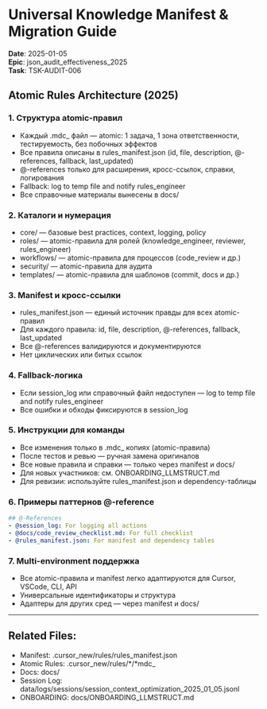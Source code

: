 # Universal Knowledge Manifest & Migration Guide

**Date**: 2025-01-05  
**Epic**: json_audit_effectiveness_2025  
**Task**: TSK-AUDIT-006  

## Atomic Rules Architecture (2025)

### 1. Структура atomic-правил
- Каждый .mdc_ файл — atomic: 1 задача, 1 зона ответственности, тестируемость, без побочных эффектов
- Все правила описаны в rules_manifest.json (id, file, description, @-references, fallback, last_updated)
- @-references только для расширения, кросс-ссылок, справки, логирования
- Fallback: log to temp file and notify rules_engineer
- Все справочные материалы вынесены в docs/

### 2. Каталоги и нумерация
- core/ — базовые best practices, context, logging, policy
- roles/ — atomic-правила для ролей (knowledge_engineer, reviewer, rules_engineer)
- workflows/ — atomic-правила для процессов (code_review и др.)
- security/ — atomic-правила для аудита
- templates/ — atomic-правила для шаблонов (commit, docs и др.)

### 3. Manifest и кросс-ссылки
- rules_manifest.json — единый источник правды для всех atomic-правил
- Для каждого правила: id, file, description, @-references, fallback, last_updated
- Все @-references валидируются и документируются
- Нет циклических или битых ссылок

### 4. Fallback-логика
- Если session_log или справочный файл недоступен — log to temp file and notify rules_engineer
- Все ошибки и обходы фиксируются в session_log

### 5. Инструкции для команды
- Все изменения только в .mdc_ копиях (atomic-правила)
- После тестов и ревью — ручная замена оригиналов
- Все новые правила и справки — только через manifest и docs/
- Для новых участников: см. ONBOARDING_LLMSTRUCT.md
- Для ревизии: используйте rules_manifest.json и dependency-таблицы

### 6. Примеры паттернов @-reference
```yaml
## @-References
- @session_log: For logging all actions
- @docs/code_review_checklist.md: For full checklist
- @rules_manifest.json: For manifest and dependency tables
```

### 7. Multi-environment поддержка
- Все atomic-правила и manifest легко адаптируются для Cursor, VSCode, CLI, API
- Универсальные идентификаторы и структура
- Адаптеры для других сред — через manifest и docs/

---

## Related Files:
- Manifest: .cursor_new/rules/rules_manifest.json
- Atomic Rules: .cursor_new/rules/*/*mdc_
- Docs: docs/
- Session Log: data/logs/sessions/session_context_optimization_2025_01_05.jsonl
- ONBOARDING: docs/ONBOARDING_LLMSTRUCT.md 